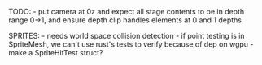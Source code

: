 TODO:
    - put camera at 0z and expect all stage contents to be in depth range 0->1,
    and ensure depth clip handles elements at 0 and 1 depths

SPRITES:
    - needs world space collision detection
    - if point testing is in SpriteMesh, we can't use rust's tests to verify because of dep on wgpu
    - make a SpriteHitTest struct?
